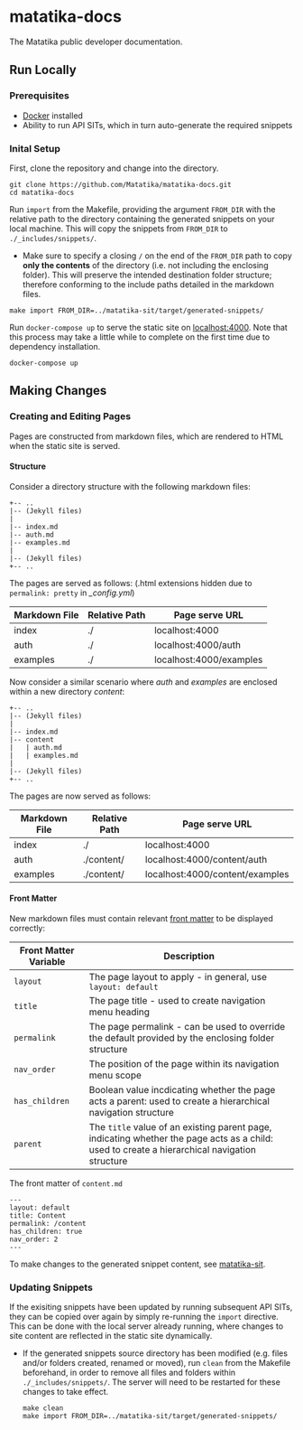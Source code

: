 # matatika-docs
The Matatika public developer documentation.

## Run Locally
### Prerequisites
- [Docker](https://docs.docker.com/get-docker/) installed
- Ability to run API SITs, which in turn auto-generate the required snippets

### Inital Setup
First, clone the repository and change into the directory.
```terminal
git clone https://github.com/Matatika/matatika-docs.git
cd matatika-docs
```

Run `import` from the Makefile, providing the argument `FROM_DIR` with the relative path to the directory containing the generated snippets on your local machine. This will copy the snippets from `FROM_DIR` to `./_includes/snippets/`.

- Make sure to specify a closing `/` on the end of the `FROM_DIR` path to copy **only the contents** of the directory (i.e. not including the enclosing folder). This will preserve the intended destination folder structure; therefore conforming to the include paths detailed in the markdown files.

```terminal
make import FROM_DIR=../matatika-sit/target/generated-snippets/
```

Run `docker-compose up` to serve the static site on [localhost:4000](http://localhost:4000/). Note that this process may take a little while to complete on the first time due to dependency installation.

```terminal
docker-compose up
```

## Making Changes
### Creating and Editing Pages
Pages are constructed from markdown files, which are rendered to HTML when the static site is served.

#### Structure
Consider a directory structure with the following markdown files:

```
+-- ..
|-- (Jekyll files)
|
|-- index.md
|-- auth.md
|-- examples.md
|
|-- (Jekyll files)
+-- ..
```

The pages are served as follows: (.html extensions hidden due to `permalink: pretty` in *_config.yml*)

| Markdown File | Relative Path | Page serve URL
| --- | --- | ---
| index | ./ | localhost:4000
| auth | ./ | localhost:4000/auth
| examples | ./ | localhost:4000/examples

Now consider a similar scenario where *auth* and *examples* are enclosed within a new directory *content*:

```
+-- ..
|-- (Jekyll files)
|
|-- index.md
|-- content
|   | auth.md
|   | examples.md
|
|-- (Jekyll files)
+-- ..
```

The pages are now served as follows:

| Markdown File | Relative Path | Page serve URL
| --- | --- | ---
| index | ./ | localhost:4000
| auth | ./content/ | localhost:4000/content/auth
| examples | ./content/ | localhost:4000/content/examples

#### Front Matter
New markdown files must contain relevant [front matter](https://jekyllrb.com/docs/front-matter/) to be displayed correctly:

| Front Matter Variable | Description
| --- | ---
| `layout` | The page layout to apply - in general, use `layout: default`
| `title` | The page title - used to create navigation menu heading
| `permalink` | The page permalink - can be used to override the default provided by the enclosing folder structure
| `nav_order` | The position of the page within its navigation menu scope
| `has_children` | Boolean value incdicating whether the page acts a parent: used to create a hierarchical navigation structure
| `parent` | The `title` value of an existing parent page, indicating whether the page acts as a child: used to create a hierarchical navigation structure

The front matter of `content.md`
```
---
layout: default
title: Content
permalink: /content
has_children: true
nav_order: 2
---
```

To make changes to the generated snippet content, see [matatika-sit](https://github.com/Matatika/matatika-sit).

### Updating Snippets

If the exisiting snippets have been updated by running subsequent API SITs, they can be copied over again by simply re-running the `import` directive. This can be done with the local server already running, where changes to site content are reflected in the static site dynamically.

- If the generated snippets source directory has been modified (e.g. files and/or folders created, renamed or moved), run `clean` from the Makefile beforehand, in order to remove all files and folders within `./_includes/snippets/`. The server will need to be restarted for these changes to take effect.

    ```terminal
    make clean
    make import FROM_DIR=../matatika-sit/target/generated-snippets/
    ```
